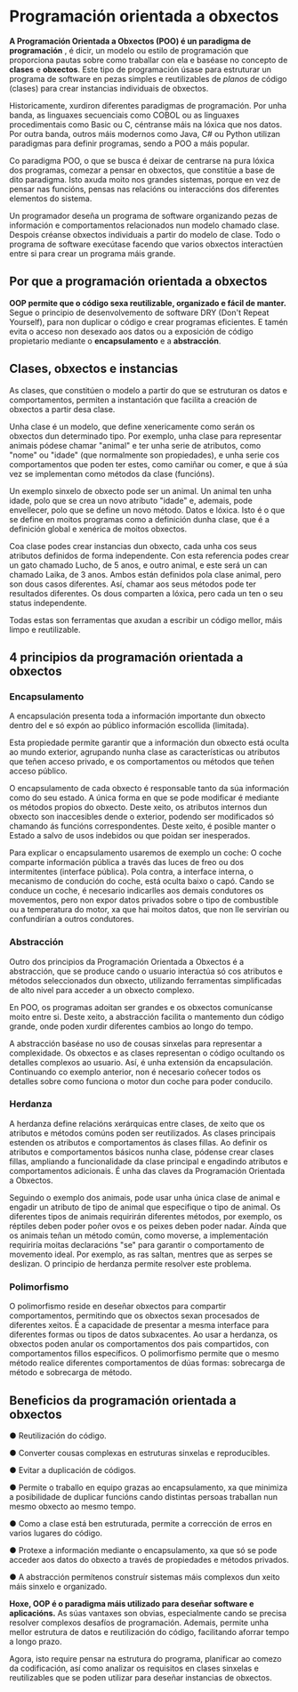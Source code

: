 # Programación orientada a obxectos

**A Programación Orientada a Obxectos (POO) é un paradigma de programación** , é dicir, un modelo ou estilo de programación que proporciona pautas  sobre como traballar con ela e baséase no concepto de **clases** e **obxectos**. Este tipo de programación úsase para estruturar un programa de software en pezas simples e  reutilizables de *planos* de código (clases) para crear instancias individuais de obxectos.

Historicamente, xurdiron diferentes paradigmas de programación. Por unha banda, as linguaxes secuenciais como COBOL ou as linguaxes  procedimentais como Basic ou C, céntranse máis na lóxica que nos datos. Por outra banda, outros máis modernos como Java, C# ou Python utilizan  paradigmas para definir programas, sendo a POO a máis popular.

Co paradigma POO, o que se busca é deixar de centrarse na pura lóxica dos programas, comezar a pensar en obxectos, que constitúe a base de dito paradigma. Isto axuda  moito nos grandes sistemas, porque en vez de pensar nas funcións, pensas nas relacións ou interaccións dos diferentes elementos do sistema.

Un programador deseña un programa de software organizando pezas de información e comportamentos relacionados nun modelo chamado clase. Despois créanse obxectos individuais a partir do modelo de clase. Todo o programa de software execútase facendo que varios obxectos interactúen entre si para crear un programa máis grande.

## Por que a programación orientada a obxectos

**OOP permite que o código sexa reutilizable, organizado e fácil de manter.** Segue o principio de desenvolvemento de software DRY (Don't Repeat Yourself), para non duplicar o código e crear programas eficientes. E tamén evita o acceso non desexado aos datos ou a exposición de código propietario mediante o **encapsulamento** e a **abstracción**.

## Clases, obxectos e instancias

As clases, que constitúen o modelo a partir do que se estruturan os datos e comportamentos, permiten a instantación que facilita a creación de obxectos a partir desa clase.

Unha clase é un modelo, que define xenericamente como serán os obxectos dun determinado tipo. Por exemplo, unha clase para representar animais pódese chamar "animal" e  ter unha serie de atributos, como "nome" ou "idade" (que normalmente son propiedades), e unha serie cos comportamentos que poden ter estes, como camiñar ou comer, e que á súa vez se implementan como métodos da clase  (funcións).

Un exemplo sinxelo de obxecto pode ser un animal. Un animal ten unha idade, polo que se crea un novo atributo "idade" e,  ademais, pode envellecer, polo que se define un novo método. Datos e lóxica. Isto é o que se define en moitos programas como a definición dunha clase,  que é a definición global e xenérica de moitos obxectos.

Coa clase podes crear instancias dun obxecto, cada unha cos seus atributos definidos de forma independente. Con esta referencia podes crear un gato chamado Lucho, de 5 anos, e outro animal, e este será un can chamado Laika, de 3 anos. Ambos están definidos pola clase animal, pero son dous casos diferentes. Así, chamar aos seus métodos pode ter resultados diferentes. Os dous comparten a lóxica, pero cada un ten o seu status independente.

Todas estas son ferramentas que axudan a escribir un código mellor, máis limpo e reutilizable.

## 4 principios da programación orientada a obxectos

### **Encapsulamento**

A encapsulación presenta toda a información importante dun obxecto dentro del e só expón ao público información escollida (limitada).

Esta propiedade permite garantir que a información dun obxecto está oculta ao mundo exterior, agrupando nunha clase as características ou atributos que teñen acceso privado, e os comportamentos ou métodos que teñen acceso público.

O encapsulamento de cada obxecto é responsable tanto da súa información como do seu estado. A única forma en que se pode modificar é mediante os métodos propios do obxecto. Deste xeito, os atributos internos dun obxecto son inaccesibles dende o exterior, podendo ser modificados só chamando ás funcións  correspondentes. Deste xeito, é posible manter o Estado a salvo de usos indebidos ou que poidan ser inesperados.

Para explicar o encapsulamento usaremos de exemplo un coche: O coche comparte información pública a través das luces de freo ou dos intermitentes (interface pública). Pola contra, a interface interna, o mecanismo de condución do coche, está oculta baixo o capó. Cando se conduce un coche, é necesario indicarlles aos demais condutores os movementos, pero non expor datos privados sobre o tipo de combustible ou a temperatura do motor, xa que hai moitos datos, que non lle servirían ou confundirían a outros condutores.

### **Abstracción**

Outro dos principios da Programación Orientada a Obxectos é a abstracción,  que se produce cando o usuario interactúa só cos atributos e métodos seleccionados dun obxecto, utilizando ferramentas simplificadas de alto nivel para acceder a un obxecto complexo.

En POO, os programas adoitan ser grandes e os obxectos comunícanse moito entre si. Deste xeito, a abstracción facilita o mantemento dun código grande, onde poden xurdir diferentes cambios ao longo do tempo.

A abstracción baséase no uso de cousas sinxelas para representar a complexidade. Os obxectos e as clases representan o código ocultando os detalles complexos ao usuario. Así, é unha extensión da encapsulación. Continuando co exemplo anterior, non é necesario coñecer todos os detalles sobre como funciona o motor dun coche para poder conducilo.

### **Herdanza**

A herdanza define relacións xerárquicas entre clases, de xeito que os atributos e métodos comúns poden ser reutilizados. As clases principais estenden os atributos e comportamentos ás clases  fillas. Ao definir os atributos e comportamentos básicos nunha clase,  pódense crear clases fillas, ampliando a funcionalidade da clase  principal e engadindo atributos e comportamentos adicionais. É unha das claves da Programación Orientada a Obxectos.

Seguindo o exemplo dos animais, pode usar unha única clase de animal e engadir  un atributo de tipo de animal que especifique o tipo de animal. Os diferentes tipos de animais requirirán diferentes métodos, por exemplo, os réptiles deben poder poñer ovos e os peixes deben poder nadar. Aínda que os animais teñan un método común, como moverse, a implementación requiriría moitas declaracións "se" para garantir o comportamento de movemento ideal. Por exemplo, as ras saltan, mentres que as serpes se deslizan. O principio de herdanza permite resolver este problema.

### **Polimorfismo**

O polimorfismo reside en deseñar obxectos para compartir comportamentos,  permitindo que os obxectos sexan procesados de diferentes xeitos. É a capacidade de presentar a mesma interface para diferentes formas ou tipos de datos subxacentes. Ao usar a herdanza, os obxectos poden anular os comportamentos dos pais compartidos, con comportamentos fillos específicos. O polimorfismo permite que o mesmo método realice diferentes  comportamentos de dúas formas: sobrecarga de método e sobrecarga de  método.

## Beneficios da programación orientada a obxectos

● Reutilización do código.

● Converter cousas complexas en estruturas sinxelas e reproducibles.

● Evitar a duplicación de códigos.

● Permite o traballo en equipo grazas ao encapsulamento, xa que minimiza a posibilidade de duplicar funcións cando distintas persoas traballan nun mesmo obxecto ao mesmo tempo.

● Como a clase está ben estruturada, permite a corrección de erros en varios lugares do código.

● Protexe a información mediante o encapsulamento, xa que só se pode  acceder aos datos do obxecto a través de propiedades e métodos privados.

● A abstracción permítenos construír sistemas máis complexos dun xeito máis sinxelo e organizado.

**Hoxe, OOP é o paradigma máis utilizado para deseñar software e aplicacións.** As súas vantaxes son obvias, especialmente cando se precisa resolver complexos desafíos de programación. Ademais, permite unha mellor estrutura de datos e reutilización do código, facilitando aforrar tempo a longo prazo.

Agora, isto require pensar na estrutura do programa, planificar ao comezo da codificación, así como analizar os requisitos en clases sinxelas e  reutilizables que se poden utilizar para deseñar instancias de obxectos.

